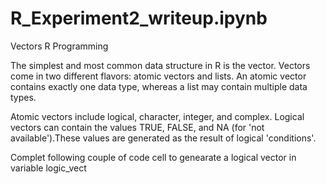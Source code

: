 # R_Experiment2_writeup.ipynb

Vectors R Programming

The simplest and most common data structure in R is the vector. Vectors come in two different flavors: atomic vectors and lists. An atomic vector contains exactly one data type, whereas a list may contain multiple data types.

Atomic vectors include logical, character, integer, and complex. Logical vectors can contain the values TRUE, FALSE, and NA (for 'not available').These values are generated as the result of logical 'conditions'.

Complet following couple of code cell to genearate a logical vector in variable logic_vect
